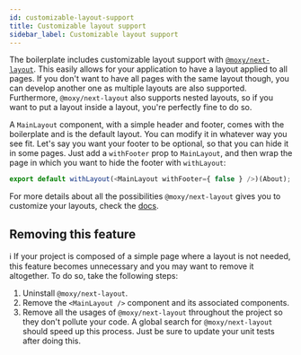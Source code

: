 ```yaml
---
id: customizable-layout-support
title: Customizable layout support 
sidebar_label: Customizable layout support
---
```


The boilerplate includes customizable layout support with [`@moxy/next-layout`](https://github.com/moxystudio/next-layout/). This easily allows for your application to have a layout applied to all pages. If you don't want to have all pages with the same layout though, you can develop another one as multiple layouts are also supported. Furthermore, `@moxy/next-layout` also supports nested layouts, so if you want to put a layout inside a layout, you're perfectly fine to do so.

A `MainLayout` component, with a simple header and footer, comes with the boilerplate and is the default layout. You can modify it in whatever way you see fit. Let's say you want your footer to be optional, so that you can hide it in some pages. Just add a `withFooter` prop to `MainLayout`, and then wrap the page in which you want to hide the footer with `withLayout`:

```js
export default withLayout(<MainLayout withFooter={ false } />)(About);
```

For more details about all the possibilities `@moxy/next-layout` gives you to customize your layouts, check the [docs](https://github.com/moxystudio/next-layout/blob/master/README.md).

## Removing this feature

ℹ️ If your project is composed of a simple page where a layout is not needed, this feature becomes unnecessary and you may want to remove it altogether. To do so, take the following steps:

1. Uninstall `@moxy/next-layout`.
2. Remove the `<MainLayout />` component and its associated components.
3. Remove all the usages of `@moxy/next-layout` throughout the project so they don't pollute your code. A global search for `@moxy/next-layout` should speed up this process. Just be sure to update your unit tests after doing this.